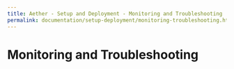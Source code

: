 ```yaml
---
title: Aether - Setup and Deployment - Monitoring and Troubleshooting
permalink: documentation/setup-deployment/monitoring-troubleshooting.html
---
```


# Monitoring and Troubleshooting

